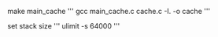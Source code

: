 make main_cache
'''
 gcc main_cache.c cache.c -I. -o cache
'''

set stack size
'''
ulimit -s 64000
'''
